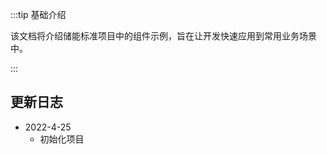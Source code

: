 :::tip 基础介绍

该文档将介绍储能标准项目中的组件示例，旨在让开发快速应用到常用业务场景中。

:::


<!-- :::demo 块级元素
```vue
<template>
  <base-empty label="哈哈">
  </base-empty>
</template>
```
::: -->

## 更新日志

- 2022-4-25
  - 初始化项目